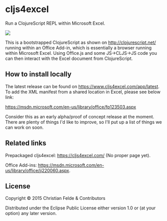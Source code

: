 # cljs4excel
Run a ClojureScript REPL within Microsoft Excel.

![](https://www.cljs4excel.com/img/preview-1.gif)

This is a bootstrapped ClojureScript as shown on http://clojurescript.net/
running within an Office Add-in, which is essentially a browser running within
Microsoft Excel. Using Office.js and some JS->CLJS->JS code you can then
interact with the Excel document from ClojureScript.

## How to install locally

The latest release can be found on https://www.cljs4excel.com/app/latest.
To add the XML manifest from a shared location in Excel, please see below link:

https://msdn.microsoft.com/en-us/library/office/fp123503.aspx

Consider this as an early alpha/proof of concept release at the moment. There
are plenty of things I'd like to improve, so I'll put up a list of things
we can work on soon.

## Related links

Prepackaged cljs4excel: https://cljs4excel.com/ (No proper page yet).

Office Add-ins: https://msdn.microsoft.com/en-us/library/office/jj220060.aspx.

## License

Copyright © 2015 Christian Felde & Contributors

Distributed under the Eclipse Public License either version 1.0 or (at
your option) any later version.
